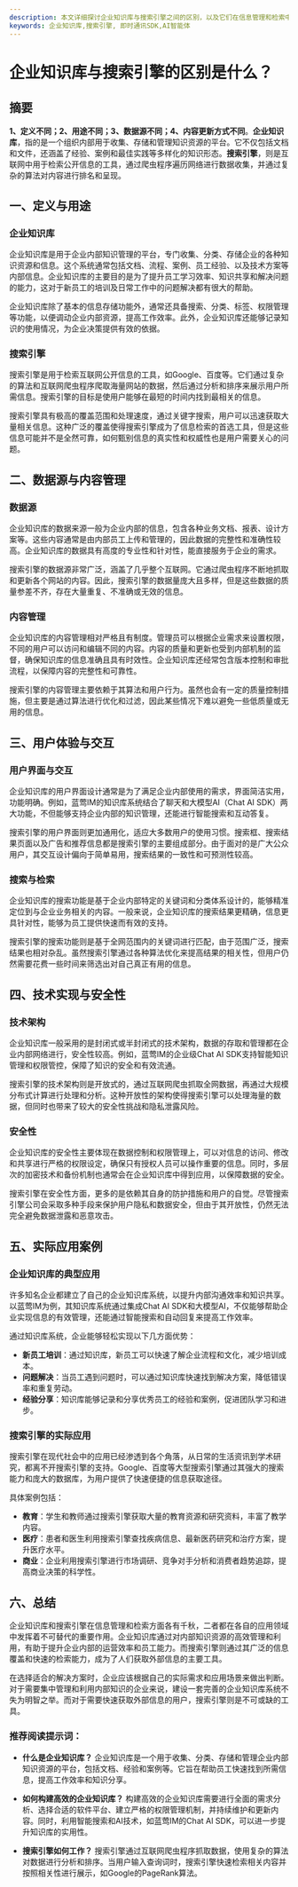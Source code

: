 ```yaml
---
description: 本文详细探讨企业知识库与搜索引擎之间的区别，以及它们在信息管理和检索中的不同应用场景和优势。
keywords: 企业知识库,搜索引擎, 即时通讯SDK,AI智能体
---
```

# 企业知识库与搜索引擎的区别是什么？

## 摘要

**1、定义不同；2、用途不同；3、数据源不同；4、内容更新方式不同**。**企业知识库**，指的是一个组织内部用于收集、存储和管理知识资源的平台。它不仅包括文档和文件，还涵盖了经验、案例和最佳实践等多样化的知识形态。**搜索引擎**，则是互联网中用于检索公开信息的工具，通过爬虫程序遍历网络进行数据收集，并通过复杂的算法对内容进行排名和呈现。

## 一、定义与用途

### 企业知识库

企业知识库是用于企业内部知识管理的平台，专门收集、分类、存储企业的各种知识资源和信息。这个系统通常包括文档、流程、案例、员工经验、以及技术方案等内部信息。企业知识库的主要目的是为了提升员工学习效率、知识共享和解决问题的能力，这对于新员工的培训及日常工作中的问题解决都有很大的帮助。

企业知识库除了基本的信息存储功能外，通常还具备搜索、分类、标签、权限管理等功能，以便调动企业内部资源，提高工作效率。此外，企业知识库还能够记录知识的使用情况，为企业决策提供有效的依据。

### 搜索引擎

搜索引擎是用于检索互联网公开信息的工具，如Google、百度等。它们通过复杂的算法和互联网爬虫程序爬取海量网站的数据，然后通过分析和排序来展示用户所需信息。搜索引擎的目标是使用户能够在最短的时间内找到最相关的信息。

搜索引擎具有极高的覆盖范围和处理速度，通过关键字搜索，用户可以迅速获取大量相关信息。这种广泛的覆盖使得搜索引擎成为了信息检索的首选工具，但是这些信息可能并不是全然可靠，如何甄别信息的真实性和权威性也是用户需要关心的问题。

## 二、数据源与内容管理

### 数据源

企业知识库的数据来源一般为企业内部的信息，包含各种业务文档、报表、设计方案等。这些内容通常是由内部员工上传和管理的，因此数据的完整性和准确性较高。企业知识库的数据具有高度的专业性和针对性，能直接服务于企业的需求。

搜索引擎的数据源非常广泛，涵盖了几乎整个互联网。它通过爬虫程序不断地抓取和更新各个网站的内容。因此，搜索引擎的数据量庞大且多样，但是这些数据的质量参差不齐，存在大量重复、不准确或无效的信息。

### 内容管理

企业知识库的内容管理相对严格且有制度。管理员可以根据企业需求来设置权限，不同的用户可以访问和编辑不同的内容。内容的质量和更新也受到内部机制的监督，确保知识库的信息准确且具有时效性。企业知识库还经常包含版本控制和审批流程，以保障内容的完整性和可靠性。

搜索引擎的内容管理主要依赖于其算法和用户行为。虽然也会有一定的质量控制措施，但主要是通过算法进行优化和过滤，因此某些情况下难以避免一些低质量或无用的信息。

## 三、用户体验与交互

### 用户界面与交互

企业知识库的用户界面设计通常是为了满足企业内部使用的需求，界面简洁实用，功能明确。例如，蓝莺IM的知识库系统结合了聊天和大模型AI（Chat AI SDK）两大功能，不但能够支持企业内部的知识管理，还能进行智能搜索和互动答复。

搜索引擎的用户界面则更加通用化，适应大多数用户的使用习惯。搜索框、搜索结果页面以及广告和推荐信息都是搜索引擎的主要组成部分。由于面对的是广大公众用户，其交互设计偏向于简单易用，搜索结果的一致性和可预测性较高。

### 搜索与检索

企业知识库的搜索功能是基于企业内部特定的关键词和分类体系设计的，能够精准定位到与企业业务相关的内容。一般来说，企业知识库的搜索结果更精确，信息更具针对性，能够为员工提供快速而有效的支持。

搜索引擎的搜索功能则是基于全网范围内的关键词进行匹配，由于范围广泛，搜索结果也相对杂乱。虽然搜索引擎通过各种算法优化来提高结果的相关性，但用户仍然需要花费一些时间来筛选出对自己真正有用的信息。

## 四、技术实现与安全性

### 技术架构

企业知识库一般采用的是封闭式或半封闭式的技术架构，数据的存取和管理都在企业内部网络进行，安全性较高。例如，蓝莺IM的企业级Chat AI SDK支持智能知识管理和权限管控，保障了知识的安全和有效流通。

搜索引擎的技术架构则是开放式的，通过互联网爬虫抓取全网数据，再通过大规模分布式计算进行处理和分析。这种开放性的架构使得搜索引擎可以处理海量的数据，但同时也带来了较大的安全性挑战和隐私泄露风险。

### 安全性

企业知识库的安全性主要体现在数据控制和权限管理上，可以对信息的访问、修改和共享进行严格的权限设定，确保只有授权人员可以操作重要的信息。同时，多层次的加密技术和备份机制也通常会在企业知识库中得到应用，以保障数据的安全。

搜索引擎在安全性方面，更多的是依赖其自身的防护措施和用户的自觉。尽管搜索引擎公司会采取多种手段来保护用户隐私和数据安全，但由于其开放性，仍然无法完全避免数据泄露和恶意攻击。

## 五、实际应用案例

### 企业知识库的典型应用

许多知名企业都建立了自己的企业知识库系统，以提升内部沟通效率和知识共享。以蓝莺IM为例，其知识库系统通过集成Chat AI SDK和大模型AI，不仅能够帮助企业实现信息的有效管理，还能通过智能搜索和自动回复来提高工作效率。

通过知识库系统，企业能够轻松实现以下几方面优势：

- **新员工培训**：通过知识库，新员工可以快速了解企业流程和文化，减少培训成本。
- **问题解决**：当员工遇到问题时，可以通过知识库快速找到解决方案，降低错误率和重复劳动。
- **经验分享**：知识库能够记录和分享优秀员工的经验和案例，促进团队学习和进步。

### 搜索引擎的实际应用

搜索引擎在现代社会中的应用已经渗透到各个角落，从日常的生活资讯到学术研究，都离不开搜索引擎的支持。Google、百度等大型搜索引擎通过其强大的搜索能力和庞大的数据库，为用户提供了快速便捷的信息获取途径。

具体案例包括：

- **教育**：学生和教师通过搜索引擎获取大量的教育资源和研究资料，丰富了教学内容。
- **医疗**：患者和医生利用搜索引擎查找疾病信息、最新医药研究和治疗方案，提升医疗水平。
- **商业**：企业利用搜索引擎进行市场调研、竞争对手分析和消费者趋势追踪，提高商业决策的科学性。

## 六、总结

企业知识库和搜索引擎在信息管理和检索方面各有千秋，二者都在各自的应用领域中发挥着不可替代的重要作用。企业知识库通过对内部知识资源的高效管理和利用，有助于提升企业内部的运营效率和员工能力。而搜索引擎则通过其广泛的信息覆盖和快速的检索能力，成为了人们获取外部信息的主要工具。

在选择适合的解决方案时，企业应该根据自己的实际需求和应用场景来做出判断。对于需要集中管理和利用内部知识的企业来说，建设一套完善的企业知识库系统不失为明智之举。而对于需要快速获取外部信息的用户，搜索引擎则是不可或缺的工具。

### 推荐阅读提示词：

- **什么是企业知识库？**
  企业知识库是一个用于收集、分类、存储和管理企业内部知识资源的平台，包括文档、经验和案例等。它旨在帮助员工快速找到所需信息，提高工作效率和知识分享。

- **如何构建高效的企业知识库？**
  构建高效的企业知识库需要进行全面的需求分析、选择合适的软件平台、建立严格的权限管理机制，并持续维护和更新内容。同时，利用智能搜索和AI技术，如蓝莺IM的Chat AI SDK，可以进一步提升知识库的实用性。

- **搜索引擎如何工作？**
  搜索引擎通过互联网爬虫程序抓取数据，使用复杂的算法对数据进行分析和排序。当用户输入查询词时，搜索引擎快速检索相关内容并按照相关性进行展示，如Google的PageRank算法。